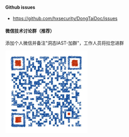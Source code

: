 #### Github issues
- https://github.com/hxsecurity/DongTaiDoc/issues

#### 微信技术讨论群（推荐）
添加个人微信并备注"洞态IAST-加群"，工作人员将拉您进群

![看不到二维码吗？微信搜索添加“owefsad”即可](../../doc/assets/aboutus/wechat.jpeg)

